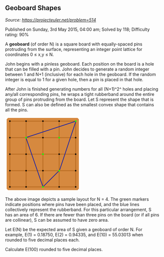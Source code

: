 Geoboard Shapes
---------------

*Source: https://projecteuler.net/problem=514*

Published on Sunday, 3rd May 2015, 04:00 am; Solved by 118; Difficulty
rating: 90%

A **geoboard** (of order N) is a square board with equally-spaced pins
protruding from the surface, representing an integer point lattice for
coordinates 0 ≤ x,y ≤ N.

John begins with a pinless geoboard. Each position on the board is a
hole that can be filled with a pin. John decides to generate a random
integer between 1 and N+1 (inclusive) for each hole in the geoboard. If
the random integer is equal to 1 for a given hole, then a pin is placed
in that hole.

After John is finished generating numbers for all (N+1)^2^ holes and
placing any/all corresponding pins, he wraps a tight rubberband around
the entire group of pins protruding from the board. Let S represent the
shape that is formed. S can also be defined as the smallest convex shape
that contains all the pins.

![p514\_geoboard.png](img/p514_geoboard.png)

The above image depicts a sample layout for N = 4. The green markers
indicate positions where pins have been placed, and the blue lines
collectively represent the rubberband. For this particular arrangement,
S has an area of 6. If there are fewer than three pins on the board (or
if all pins are collinear), S can be assumed to have zero area.

Let E(N) be the expected area of S given a geoboard of order N. For
example, E(1) = 0.18750, E(2) = 0.94335, and E(10) = 55.03013 when
rounded to five decimal places each.

Calculate E(100) rounded to five decimal places.

